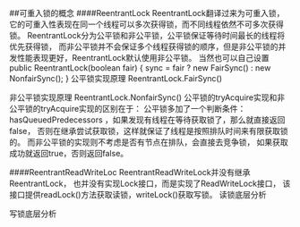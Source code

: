 ##可重入锁的概念
####ReentrantLock
ReentrantLock翻译过来为可重入锁，它的可重入性表现在同一个线程可以多次获得锁，而不同线程依然不可多次获得锁。
ReentrantLock分为公平锁和非公平锁，公平锁保证等待时间最长的线程将优先获得锁，
而非公平锁并不会保证多个线程获得锁的顺序，但是非公平锁的并发性能表现更好，ReentrantLock默认使用非公平锁。
当然也可以自己设置
public ReentrantLock(boolean fair) {
    sync = fair ? new FairSync() : new NonfairSync();
}
公平锁实现原理 ReentrantLock.FairSync()

非公平锁实现原理 ReentrantLock.NonfairSync()
公平锁的tryAcquire实现和非公平锁的tryAcquire实现的区别在于：
公平锁多加了一个判断条件：hasQueuedPredecessors
，如果发现有线程在等待获取锁了，那么就直接返回false，
否则在继承尝试获取锁，这样就保证了线程是按照排队时间来有限获取锁的。
而非公平锁的实现则不考虑是否有节点在排队，会直接去竞争锁，
如果获取成功就返回true，否则返回false。


####ReentrantReadWriteLoc
ReentrantReadWriteLock并没有继承ReentrantLock，
也并没有实现Lock接口，而是实现了ReadWriteLock接口，
该接口提供readLock()方法获取读锁，writeLock()获取写锁。
读锁底层分析

写锁底层分析




